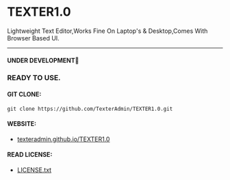 # TEXTER1.0
Lightweight Text Editor,Works Fine On Laptop's &amp; Desktop,Comes With Browser Based UI.
<hr>
<h4>UNDER DEVELOPMENT🚀</h4>
<h3>READY TO USE.</h3>
<h4>GIT CLONE:</h4>
<code>git clone https://github.com/TexterAdmin/TEXTER1.0.git</code>
<h4>WEBSITE:</h4>
<ul>
  <li><a href="https://texteradmin.github.io/TEXTER1.0">texteradmin.github.io/TEXTER1.0</a></li>
</ul>
<h4>READ LICENSE:</h4>
<ul>
  <li><a href="https://texteradmin.github.io/TEXTER1.0/LICENSE.txt">LICENSE.txt</a></li>
</ul>
